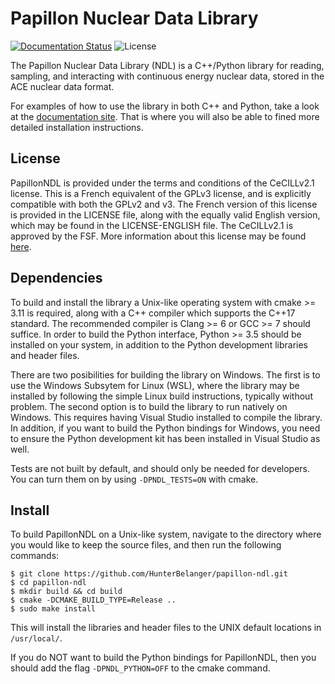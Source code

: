 # Papillon Nuclear Data Library
[![Documentation Status](https://readthedocs.org/projects/papillon-ndl/badge/?version=latest)](https://papillon-ndl.readthedocs.io/en/latest/?badge=latest)
![License](https://img.shields.io/badge/License-CeCILL%20v2.1-brightgreen)

The Papillon Nuclear Data Library (NDL) is a C++/Python library for reading,
sampling, and interacting with continuous energy nuclear data, stored in the ACE
nuclear data format.

For examples of how to use the library in both C++ and Python, take a look at
the [documentation site](https://papillon-ndl.readthedocs.io). That is where you
will also be able to fined more detailed installation instructions.

## License
PapillonNDL is provided under the terms and conditions of the CeCILLv2.1
license. This is a French equivalent of the GPLv3 license, and is explicitly
compatible with both the GPLv2 and v3. The French version of this license is
provided in the LICENSE file, along with the equally valid English version, which
may be found in the LICENSE-ENGLISH file. The CeCILLv2.1 is approved by the FSF.
More information about this license may be found [here](https://cecill.info/).

## Dependencies
To build and install the library a Unix-like operating system with cmake >= 3.11
is required, along with a C++ compiler which supports the C++17 standard. The
recommended compiler is Clang >= 6 or GCC >= 7 should suffice. In order to
build the Python interface, Python >= 3.5 should be installed on your system, in
addition to the Python development libraries and header files.

There are two posibilities for building the library on Windows. The first is to use
the Windows Subsytem for Linux (WSL), where the library may be installed by following
the simple Linux build instructions, typically without problem. The second option
is to build the library to run natively on Windows. This requires having Visual
Studio installed to compile the library. In addition, if you want to build the
Python bindings for Windows, you need to ensure the Python development kit has been
installed in Visual Studio as well.

Tests are not built by default, and should only be needed for developers. You
can turn them on by using ```-DPNDL_TESTS=ON``` with cmake.

## Install
To build PapillonNDL on a Unix-like system, navigate to the directory where you
would like to keep the source files, and then run the following commands:
```
$ git clone https://github.com/HunterBelanger/papillon-ndl.git
$ cd papillon-ndl
$ mkdir build && cd build
$ cmake -DCMAKE_BUILD_TYPE=Release ..
$ sudo make install
```
This will install the libraries and header files to the UNIX default locations
in ```/usr/local/```.

If you do NOT want to build the Python bindings for PapillonNDL, then you should
add the flag ```-DPNDL_PYTHON=OFF``` to the cmake command.
